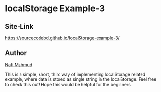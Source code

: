 # localStorage Example-3
## Site-Link
https://sourcecodebd.github.io/localStorage-example-3/

## Author 
[Nafi Mahmud][author]

[author]: https://sourcecodebd.github.io/nafi.com/
This is a simple, short, third way of implementing localStorage related example, where data is stored as single string in the localStorage. Feel free to check this out! Hope this would be helpful for the beginners
